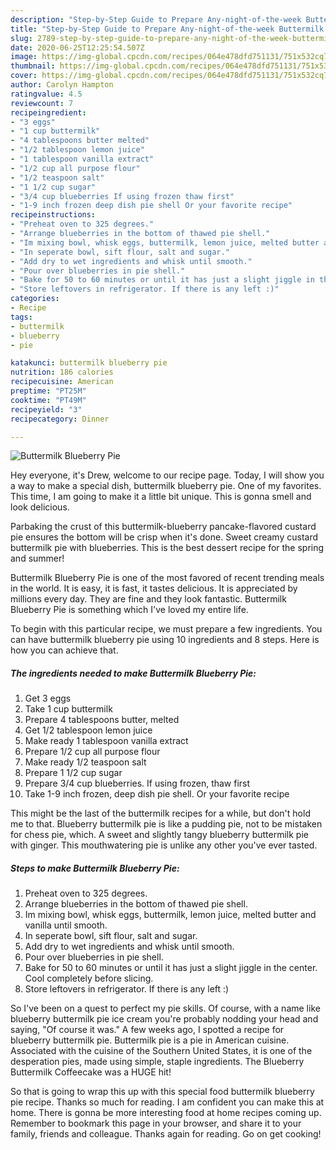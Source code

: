 ```yaml
---
description: "Step-by-Step Guide to Prepare Any-night-of-the-week Buttermilk Blueberry Pie"
title: "Step-by-Step Guide to Prepare Any-night-of-the-week Buttermilk Blueberry Pie"
slug: 2789-step-by-step-guide-to-prepare-any-night-of-the-week-buttermilk-blueberry-pie
date: 2020-06-25T12:25:54.507Z
image: https://img-global.cpcdn.com/recipes/064e478dfd751131/751x532cq70/buttermilk-blueberry-pie-recipe-main-photo.jpg
thumbnail: https://img-global.cpcdn.com/recipes/064e478dfd751131/751x532cq70/buttermilk-blueberry-pie-recipe-main-photo.jpg
cover: https://img-global.cpcdn.com/recipes/064e478dfd751131/751x532cq70/buttermilk-blueberry-pie-recipe-main-photo.jpg
author: Carolyn Hampton
ratingvalue: 4.5
reviewcount: 7
recipeingredient:
- "3 eggs"
- "1 cup buttermilk"
- "4 tablespoons butter melted"
- "1/2 tablespoon lemon juice"
- "1 tablespoon vanilla extract"
- "1/2 cup all purpose flour"
- "1/2 teaspoon salt"
- "1 1/2 cup sugar"
- "3/4 cup blueberries If using frozen thaw first"
- "1-9 inch frozen deep dish pie shell Or your favorite recipe"
recipeinstructions:
- "Preheat oven to 325 degrees."
- "Arrange blueberries in the bottom of thawed pie shell."
- "Im mixing bowl, whisk eggs, buttermilk, lemon juice, melted butter and vanilla until smooth."
- "In seperate bowl, sift flour, salt and sugar."
- "Add dry to wet ingredients and whisk until smooth."
- "Pour over blueberries in pie shell."
- "Bake for 50 to 60 minutes or until it has just a slight jiggle in the center. Cool completely before slicing."
- "Store leftovers in refrigerator. If there is any left :)"
categories:
- Recipe
tags:
- buttermilk
- blueberry
- pie

katakunci: buttermilk blueberry pie 
nutrition: 186 calories
recipecuisine: American
preptime: "PT25M"
cooktime: "PT49M"
recipeyield: "3"
recipecategory: Dinner

---
```



![Buttermilk Blueberry Pie](https://img-global.cpcdn.com/recipes/064e478dfd751131/751x532cq70/buttermilk-blueberry-pie-recipe-main-photo.jpg)

Hey everyone, it's Drew, welcome to our recipe page. Today, I will show you a way to make a special dish, buttermilk blueberry pie. One of my favorites. This time, I am going to make it a little bit unique. This is gonna smell and look delicious.

Parbaking the crust of this buttermilk-blueberry pancake-flavored custard pie ensures the bottom will be crisp when it&#39;s done. Sweet creamy custard buttermilk pie with blueberries. This is the best dessert recipe for the spring and summer!

Buttermilk Blueberry Pie is one of the most favored of recent trending meals in the world. It is easy, it is fast, it tastes delicious. It is appreciated by millions every day. They are fine and they look fantastic. Buttermilk Blueberry Pie is something which I've loved my entire life.


To begin with this particular recipe, we must prepare a few ingredients. You can have buttermilk blueberry pie using 10 ingredients and 8 steps. Here is how you can achieve that.

<!--inarticleads1-->

##### The ingredients needed to make Buttermilk Blueberry Pie:

1. Get 3 eggs
1. Take 1 cup buttermilk
1. Prepare 4 tablespoons butter, melted
1. Get 1/2 tablespoon lemon juice
1. Make ready 1 tablespoon vanilla extract
1. Prepare 1/2 cup all purpose flour
1. Make ready 1/2 teaspoon salt
1. Prepare 1 1/2 cup sugar
1. Prepare 3/4 cup blueberries. If using frozen, thaw first
1. Take 1-9 inch frozen, deep dish pie shell. Or your favorite recipe


This might be the last of the buttermilk recipes for a while, but don&#39;t hold me to that. Blueberry buttermilk pie is like a pudding pie, not to be mistaken for chess pie, which. A sweet and slightly tangy blueberry buttermilk pie with ginger. This mouthwatering pie is unlike any other you&#39;ve ever tasted. 

<!--inarticleads2-->

##### Steps to make Buttermilk Blueberry Pie:

1. Preheat oven to 325 degrees.
1. Arrange blueberries in the bottom of thawed pie shell.
1. Im mixing bowl, whisk eggs, buttermilk, lemon juice, melted butter and vanilla until smooth.
1. In seperate bowl, sift flour, salt and sugar.
1. Add dry to wet ingredients and whisk until smooth.
1. Pour over blueberries in pie shell.
1. Bake for 50 to 60 minutes or until it has just a slight jiggle in the center. Cool completely before slicing.
1. Store leftovers in refrigerator. If there is any left :)


So I&#39;ve been on a quest to perfect my pie skills. Of course, with a name like blueberry buttermilk pie ice cream you&#39;re probably nodding your head and saying, &#34;Of course it was.&#34; A few weeks ago, I spotted a recipe for blueberry buttermilk pie. Buttermilk pie is a pie in American cuisine. Associated with the cuisine of the Southern United States, it is one of the desperation pies, made using simple, staple ingredients. The Blueberry Buttermilk Coffeecake was a HUGE hit! 

So that is going to wrap this up with this special food buttermilk blueberry pie recipe. Thanks so much for reading. I am confident you can make this at home. There is gonna be more interesting food at home recipes coming up. Remember to bookmark this page in your browser, and share it to your family, friends and colleague. Thanks again for reading. Go on get cooking!
